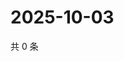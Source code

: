 # 2025-10-03

共 0 条

<!-- BEGIN ZHIHUVIDEO -->
<!-- 最后更新时间 Fri Oct 03 2025 05:09:54 GMT+0800 (China Standard Time) -->

<!-- END ZHIHUVIDEO -->
